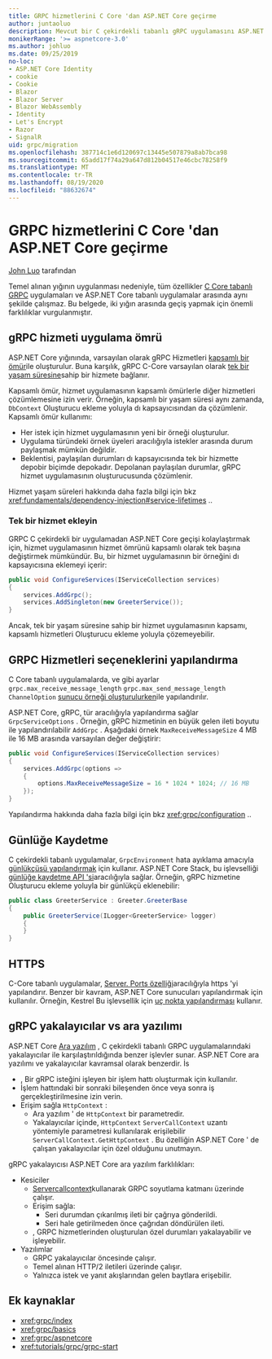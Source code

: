 ```yaml
---
title: GRPC hizmetlerini C Core 'dan ASP.NET Core geçirme
author: juntaoluo
description: Mevcut bir C çekirdekli tabanlı gRPC uygulamasını ASP.NET Core yığının üstünde çalışacak şekilde taşımayı öğrenin.
monikerRange: '>= aspnetcore-3.0'
ms.author: johluo
ms.date: 09/25/2019
no-loc:
- ASP.NET Core Identity
- cookie
- Cookie
- Blazor
- Blazor Server
- Blazor WebAssembly
- Identity
- Let's Encrypt
- Razor
- SignalR
uid: grpc/migration
ms.openlocfilehash: 387714c1e6d120697c13445e507879a8ab7bca98
ms.sourcegitcommit: 65add17f74a29a647d812b04517e46cbc78258f9
ms.translationtype: MT
ms.contentlocale: tr-TR
ms.lasthandoff: 08/19/2020
ms.locfileid: "88632674"
---
```

# <a name="migrating-grpc-services-from-c-core-to-aspnet-core"></a>GRPC hizmetlerini C Core 'dan ASP.NET Core geçirme

[John Luo](https://github.com/juntaoluo) tarafından

Temel alınan yığının uygulanması nedeniyle, tüm özellikler [C Core tabanlı GRPC](https://grpc.io/blog/grpc-stacks) uygulamaları ve ASP.NET Core tabanlı uygulamalar arasında aynı şekilde çalışmaz. Bu belgede, iki yığın arasında geçiş yapmak için önemli farklılıklar vurgulanmıştır.

## <a name="grpc-service-implementation-lifetime"></a>gRPC hizmeti uygulama ömrü

ASP.NET Core yığınında, varsayılan olarak gRPC Hizmetleri [kapsamlı bir ömür](xref:fundamentals/dependency-injection#service-lifetimes)ile oluşturulur. Buna karşılık, gRPC C-Core varsayılan olarak [tek bir yaşam süresine](xref:fundamentals/dependency-injection#service-lifetimes)sahip bir hizmete bağlanır.

Kapsamlı ömür, hizmet uygulamasının kapsamlı ömürlerle diğer hizmetleri çözümlemesine izin verir. Örneğin, kapsamlı bir yaşam süresi aynı zamanda, `DbContext` Oluşturucu ekleme yoluyla dı kapsayıcısından da çözümlenir. Kapsamlı ömür kullanımı:

* Her istek için hizmet uygulamasının yeni bir örneği oluşturulur.
* Uygulama türündeki örnek üyeleri aracılığıyla istekler arasında durum paylaşmak mümkün değildir.
* Beklentisi, paylaşılan durumları dı kapsayıcısında tek bir hizmette depobir biçimde depokadır. Depolanan paylaşılan durumlar, gRPC hizmet uygulamasının oluşturucusunda çözümlenir.

Hizmet yaşam süreleri hakkında daha fazla bilgi için bkz <xref:fundamentals/dependency-injection#service-lifetimes> ..

### <a name="add-a-singleton-service"></a>Tek bir hizmet ekleyin

GRPC C çekirdekli bir uygulamadan ASP.NET Core geçişi kolaylaştırmak için, hizmet uygulamasının hizmet ömrünü kapsamlı olarak tek başına değiştirmek mümkündür. Bu, bir hizmet uygulamasının bir örneğini dı kapsayıcısına eklemeyi içerir:

```csharp
public void ConfigureServices(IServiceCollection services)
{
    services.AddGrpc();
    services.AddSingleton(new GreeterService());
}
```

Ancak, tek bir yaşam süresine sahip bir hizmet uygulamasının kapsamı, kapsamlı hizmetleri Oluşturucu ekleme yoluyla çözemeyebilir.

## <a name="configure-grpc-services-options"></a>GRPC Hizmetleri seçeneklerini yapılandırma

C Core tabanlı uygulamalarda, ve gibi ayarlar `grpc.max_receive_message_length` `grpc.max_send_message_length` `ChannelOption` [sunucu örneği oluşturulurken](https://grpc.io/grpc/csharp/api/Grpc.Core.Server.html#Grpc_Core_Server__ctor_System_Collections_Generic_IEnumerable_Grpc_Core_ChannelOption__)ile yapılandırılır.

ASP.NET Core, gRPC, tür aracılığıyla yapılandırma sağlar `GrpcServiceOptions` . Örneğin, gRPC hizmetinin en büyük gelen ileti boyutu ile yapılandırılabilir `AddGrpc` . Aşağıdaki örnek `MaxReceiveMessageSize` 4 MB ile 16 MB arasında varsayılan değer değiştirir:

```csharp
public void ConfigureServices(IServiceCollection services)
{
    services.AddGrpc(options =>
    {
        options.MaxReceiveMessageSize = 16 * 1024 * 1024; // 16 MB
    });
}
```

Yapılandırma hakkında daha fazla bilgi için bkz <xref:grpc/configuration> ..

## <a name="logging"></a>Günlüğe Kaydetme

C çekirdekli tabanlı uygulamalar, `GrpcEnvironment` hata ayıklama amacıyla [günlükçüsü yapılandırmak](https://grpc.io/grpc/csharp/api/Grpc.Core.GrpcEnvironment.html?q=size#Grpc_Core_GrpcEnvironment_SetLogger_Grpc_Core_Logging_ILogger_) için kullanır. ASP.NET Core Stack, bu işlevselliği [günlüğe kaydetme API 'si](xref:fundamentals/logging/index)aracılığıyla sağlar. Örneğin, gRPC hizmetine Oluşturucu ekleme yoluyla bir günlükçü eklenebilir:

```csharp
public class GreeterService : Greeter.GreeterBase
{
    public GreeterService(ILogger<GreeterService> logger)
    {
    }
}
```

## <a name="https"></a>HTTPS

C-Core tabanlı uygulamalar, [Server. Ports özelliği](https://grpc.io/grpc/csharp/api/Grpc.Core.Server.html#Grpc_Core_Server_Ports)aracılığıyla https 'yi yapılandırır. Benzer bir kavram, ASP.NET Core sunucuları yapılandırmak için kullanılır. Örneğin, Kestrel Bu işlevsellik için [uç nokta yapılandırması](xref:fundamentals/servers/kestrel#endpoint-configuration) kullanır.

## <a name="grpc-interceptors-vs-middleware"></a>gRPC yakalayıcılar vs ara yazılımı

ASP.NET Core [Ara yazılım](xref:fundamentals/middleware/index) , C çekirdekli tabanlı GRPC uygulamalarındaki yakalayıcılar ile karşılaştırıldığında benzer işlevler sunar. ASP.NET Core ara yazılımı ve yakalayıcılar kavramsal olarak benzerdir. İs

* , Bir gRPC isteğini işleyen bir işlem hattı oluşturmak için kullanılır.
* İşlem hattındaki bir sonraki bileşenden önce veya sonra iş gerçekleştirilmesine izin verin.
* Erişim sağla `HttpContext` :
  * Ara yazılım ' de `HttpContext` bir parametredir.
  * Yakalayıcılar içinde, `HttpContext` `ServerCallContext` uzantı yöntemiyle parametresi kullanılarak erişilebilir `ServerCallContext.GetHttpContext` . Bu özelliğin ASP.NET Core ' de çalışan yakalayıcılar için özel olduğunu unutmayın.

gRPC yakalayıcısı ASP.NET Core ara yazılım farklılıkları:

* Kesiciler
  * [Servercallcontext](https://grpc.io/grpc/csharp/api/Grpc.Core.ServerCallContext.html)kullanarak GRPC soyutlama katmanı üzerinde çalışır.
  * Erişim sağla:
    * Seri durumdan çıkarılmış ileti bir çağrıya gönderildi.
    * Seri hale getirilmeden önce çağrıdan döndürülen ileti.
  * , GRPC hizmetlerinden oluşturulan özel durumları yakalayabilir ve işleyebilir.
* Yazılımlar
  * GRPC yakalayıcılar öncesinde çalışır.
  * Temel alınan HTTP/2 iletileri üzerinde çalışır.
  * Yalnızca istek ve yanıt akışlarından gelen baytlara erişebilir.

## <a name="additional-resources"></a>Ek kaynaklar

* <xref:grpc/index>
* <xref:grpc/basics>
* <xref:grpc/aspnetcore>
* <xref:tutorials/grpc/grpc-start>
